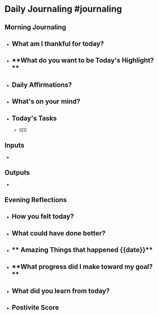 # Daily Journaling #journaling 

## Morning Journaling

- **What am I thankful for today?**
	- 
- **What do you want to be Today's Highlight? **
	-  
- **Daily Affirmations?**
	- 
- **What's on your mind?**
	- 
- ## Today's Tasks
	- ![[]]
## Inputs 
-

## Outputs 
-


## Evening Reflections
- **How you felt today?**
	-	
- **What could have done better?**
	-	
- ** Amazing Things that happened {{date}}**		
	-	
- **What progress did I make toward my goal? **
	- 
- **What did you learn from today?**
	- 
- **Postivite Score**
	- 	



